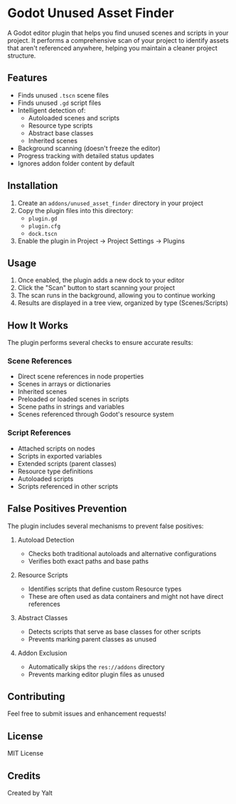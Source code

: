 # Godot Unused Asset Finder

A Godot editor plugin that helps you find unused scenes and scripts in your project. It performs a comprehensive scan of your project to identify assets that aren't referenced anywhere, helping you maintain a cleaner project structure.

## Features

- Finds unused `.tscn` scene files
- Finds unused `.gd` script files
- Intelligent detection of:
  - Autoloaded scenes and scripts
  - Resource type scripts
  - Abstract base classes
  - Inherited scenes
- Background scanning (doesn't freeze the editor)
- Progress tracking with detailed status updates
- Ignores addon folder content by default

## Installation

1. Create an `addons/unused_asset_finder` directory in your project
2. Copy the plugin files into this directory:
   - `plugin.gd`
   - `plugin.cfg`
   - `dock.tscn`
3. Enable the plugin in Project → Project Settings → Plugins

## Usage

1. Once enabled, the plugin adds a new dock to your editor
2. Click the "Scan" button to start scanning your project
3. The scan runs in the background, allowing you to continue working
4. Results are displayed in a tree view, organized by type (Scenes/Scripts)

## How It Works

The plugin performs several checks to ensure accurate results:

### Scene References
- Direct scene references in node properties
- Scenes in arrays or dictionaries
- Inherited scenes
- Preloaded or loaded scenes in scripts
- Scene paths in strings and variables
- Scenes referenced through Godot's resource system

### Script References
- Attached scripts on nodes
- Scripts in exported variables
- Extended scripts (parent classes)
- Resource type definitions
- Autoloaded scripts
- Scripts referenced in other scripts

## False Positives Prevention

The plugin includes several mechanisms to prevent false positives:

1. Autoload Detection
   - Checks both traditional autoloads and alternative configurations
   - Verifies both exact paths and base paths

2. Resource Scripts
   - Identifies scripts that define custom Resource types
   - These are often used as data containers and might not have direct references

3. Abstract Classes
   - Detects scripts that serve as base classes for other scripts
   - Prevents marking parent classes as unused

4. Addon Exclusion
   - Automatically skips the `res://addons` directory
   - Prevents marking editor plugin files as unused

## Contributing

Feel free to submit issues and enhancement requests!

## License

MIT License

## Credits

Created by Yalt
